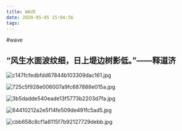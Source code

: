 ```yaml
---
title: WAVE
date: 2020-05-05 15:04:56
tags:
---
```

#wave

**“风生水面波纹细，日上堤边树影低。”——释道济**
---

![c147fcfedbfdd67844b103309dac161.jpg](https://i.loli.net/2020/05/06/PorZus4ECmk7QND.jpg)

![725c5f928e006007a9fc687888e015a.jpg](https://i.loli.net/2020/05/06/8bfK1C7qitWV5hs.jpg)

![3b5dadde540eade13f5773b2203d7fa.jpg](https://i.loli.net/2020/05/06/rESi9kwojZFe4PC.jpg)

![64410212a2e5f14fe509de491fc5ad5.jpg](https://i.loli.net/2020/05/06/iz9SeMQlDZd1bgG.jpg)

![cbb658c8cf1a8115f7b92127729debb.jpg](https://i.loli.net/2020/05/06/HUFVWpN5EDLuKkY.jpg)
     